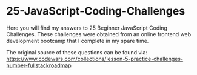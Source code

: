 # 25-JavaScript-Coding-Challenges
Here you will find my answers to 25 Beginner JavaScript Coding Challenges. These challenges were obtained from an online frontend web development bootcamp that I complete in my spare time.

The original source of these questions can be found via: https://www.codewars.com/collections/lesson-5-practice-challenges-number-fullstackroadmap
